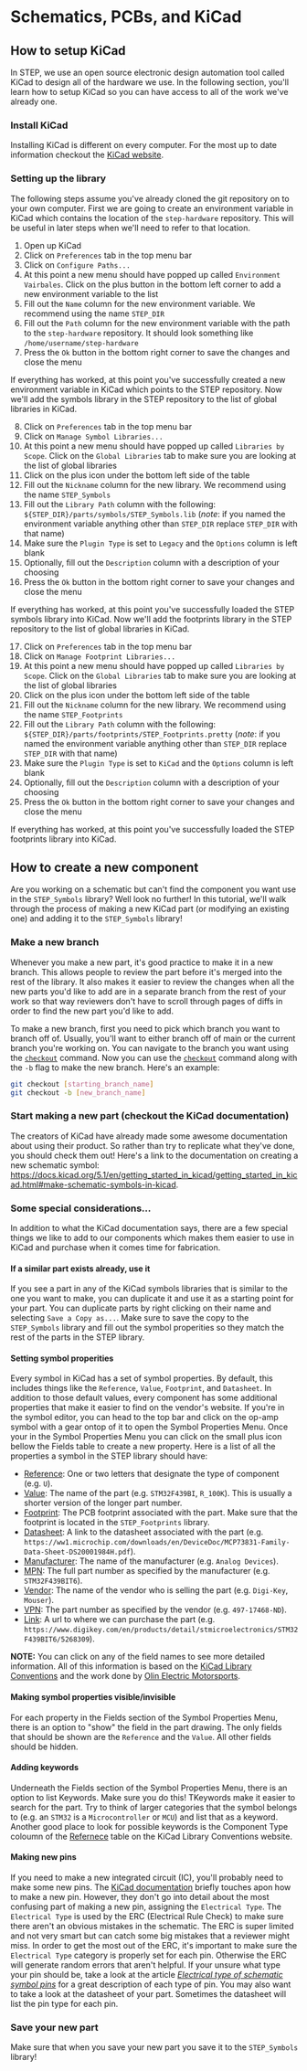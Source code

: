# Schematics, PCBs, and KiCad

## How to setup KiCad
In STEP, we use an open source electronic design automation tool called KiCad to design all of the hardware we use. In the following section, you'll learn how to setup KiCad so you can have access to all of the work we've already one.

### Install KiCad
Installing KiCad is different on every computer. For the most up to date information checkout the [KiCad website](https://www.kicad.org/download/).

### Setting up the library

The following steps assume you've already cloned the git repository on to your own computer. First we are going to create an environment variable in KiCad which contains the location of the `step-hardware` repository. This will be useful in later steps when we'll need to refer to that location.

1. Open up KiCad
2. Click on `Preferences` tab in the top menu bar
3. Click on `Configure Paths...`
4. At this point a new menu should have popped up called `Environment Vairbales`. Click on the plus button in the bottom left corner to add a new environment variable to the list
5. Fill out the `Name` column for the new environment variable. We recommend using the name `STEP_DIR`
6. Fill out the `Path` column for the new environment variable with the path to the `step-hardware` repository. It should look something like `/home/username/step-hardware`
7. Press the `Ok` button in the bottom right corner to save the changes and close the menu

If everything has worked, at this point you've successfully created a new environment variable in KiCad which points to the STEP repository. Now we'll add the symbols library in the STEP repository to the list of global libraries in KiCad.

8. Click on `Preferences` tab in the top menu bar
9. Click on `Manage Symbol Libraries...`
10. At this point a new menu should have popped up called `Libraries by Scope`. Click on the `Global Libraries` tab to make sure you are looking at the list of global libraries
11. Click on the plus icon under the bottom left side of the table
12. Fill out the `Nickname` column for the new library. We recommend using the name `STEP_Symbols`
13. Fill out the `Library Path` column with the following: `${STEP_DIR}/parts/symbols/STEP_Symbols.lib` (*note*: if you named the environment variable anything other than `STEP_DIR` replace `STEP_DIR` with that name)
14. Make sure the `Plugin Type` is set to `Legacy` and the `Options` column is left blank
15. Optionally, fill out the `Description` column with a description of your choosing
16. Press the `Ok` button in the bottom right corner to save your changes and close the menu


If everything has worked, at this point you've successfully loaded the STEP symbols library into KiCad. Now we'll add the footprints library in the STEP repository to the list of global libraries in KiCad.


17. Click on `Preferences` tab in the top menu bar
18. Click on `Manage Footprint Libraries...`
19. At this point a new menu should have popped up called `Libraries by Scope`. Click on the `Global Libraries` tab to make sure you are looking at the list of global libraries
20. Click on the plus icon under the bottom left side of the table
21. Fill out the `Nickname` column for the new library. We recommend using the name `STEP_Footprints`
22. Fill out the `Library Path` column with the following: `${STEP_DIR}/parts/footprints/STEP_Footprints.pretty` (*note*: if you named the environment variable anything other than `STEP_DIR` replace `STEP_DIR` with that name)
23. Make sure the `Plugin Type` is set to `KiCad` and the `Options` column is left blank
24. Optionally, fill out the `Description` column with a description of your choosing
25. Press the `Ok` button in the bottom right corner to save your changes and close the menu


If everything has worked, at this point you've successfully loaded the STEP footprints library into KiCad.

## How to create a new component
Are you working on a schematic but can't find the component you want use in the `STEP_Symbols` library? Well look no further! In this tutorial, we'll walk through the process of making a new KiCad part (or modifying an existing one) and adding it to the `STEP_Symbols` library!

### Make a new branch

Whenever you make a new part, it's good practice to make it in a new branch. This allows people to review the part before it's merged into the rest of the library. It also makes it easier to review the changes when all the new parts you'd like to add are in a separate branch from the rest of your work so that way reviewers don't have to scroll through pages of diffs in order to find the new part you'd like to add.

To make a new branch, first you need to pick which branch you want to branch off of. Usually, you'll want to either branch off of main or the current branch you're working on. You can navigate to the branch you want using the [`checkout`](https://git-scm.com/docs/git-checkout) command. Now you can use the [`checkout`](https://git-scm.com/docs/git-checkout) command along with the `-b` flag to make the new branch. Here's an example:
```bash
git checkout [starting_branch_name]
git checkout -b [new_branch_name]
```

### Start making a new part (checkout the KiCad documentation)

The creators of KiCad have already made some awesome documentation about using their product. So rather than try to replicate what they've done, you should check them out! Here's a link to the documentation on creating a new schematic symbol: <https://docs.kicad.org/5.1/en/getting_started_in_kicad/getting_started_in_kicad.html#make-schematic-symbols-in-kicad>.

### Some special considerations...

In addition to what the KiCad documentation says, there are a few special things we like to add to our components which makes them easier to use in KiCad and purchase when it comes time for fabrication.

#### If a similar part exists already, use it

If you see a part in any of the KiCad symbols libraries that is similar to the one you want to make, you can duplicate it and use it as a starting point for your part. You can duplicate parts by right clicking on their name and selecting `Save a Copy as...`. Make sure to save the copy to the `STEP_Symbols` library and fill out the symbol properities so they match the rest of the parts in the STEP library.

#### Setting symbol properities

Every symbol in KiCad has a set of symbol properties. By default, this includes things like the `Reference`, `Value`, `Footprint`, and `Datasheet`. In addition to those default values, every component has some additional properties that make it easier to find on the vendor's website. If you're in the symbol editor, you can head to the top bar and click on the op-amp symbol with a gear ontop of it to open the Symbol Properties Menu. Once your in the Symbol Properties Menu you can click on the small plus icon bellow the Fields table to create a new property. Here is a list of all the properties a symbol in the STEP library should have:
  
  * [Reference](https://klc.kicad.org/symbol/s6/s6.1/): One or two letters that designate the type of component (e.g. `U`).
  * [Value](https://klc.kicad.org/symbol/s2/s2.1/): The name of the part (e.g. `STM32F439BI`, `R_100K`). This is usually a shorter version of the longer part number.
  * [Footprint](https://klc.kicad.org/symbol/s5/s5.2/): The PCB footprint associated with the part. Make sure that the footprint is located in the `STEP_Footprints` library.
 * [Datasheet](): A link to the datasheet associated with the part (e.g. `https://ww1.microchip.com/downloads/en/DeviceDoc/MCP73831-Family-Data-Sheet-DS20001984H.pdf`).
  * [Manufacturer](): The name of the manufacturer (e.g. `Analog Devices`).
  * [MPN](): The full part number as specified by the manufacturer (e.g. `STM32F439BIT6`).
  * [Vendor](): The name of the vendor who is selling the part (e.g. `Digi-Key`, `Mouser`).
  * [VPN](): The part number as specified by the vendor (e.g. `497-17468-ND`).
  * [Link](): A url to where we can purchase the part (e.g. `https://www.digikey.com/en/products/detail/stmicroelectronics/STM32F439BIT6/5268309`).
  
**NOTE:** You can click on any of the field names to see more detailed information. All of this information is based on the [KiCad Library Conventions](https://klc.kicad.org/) and the work done by [Olin Electric Motorsports](https://github.com/olin-electric-motorsports/olin-electric-motorsports/tree/main/parts).

#### Making symbol properties visible/invisible

For each property in the Fields section of the Symbol Properties Menu, there is an option to "show" the field in the part drawing. The only fields that should be shown are the `Reference` and the `Value`. All other fields should be hidden.

#### Adding keywords

Underneath the Fields section of the Symbol Properties Menu, there is an option to list Keywords. Make sure you do this! TKeywords make it easier to search for the part. Try to think of larger categories that the symbol belongs to (e.g. an `STM32` is a `Microcontroller` or `MCU`) and list that as a keyword. Another good place to look for possible keywords is the Component Type coloumn of the [Refernece](https://klc.kicad.org/symbol/s6/s6.1/) table on the KiCad Library Conventions website.

#### Making new pins

If you need to make a new integrated circuit (IC), you'll probably need to make some new pins. The [KiCad documentation](https://docs.kicad.org/5.1/en/getting_started_in_kicad/getting_started_in_kicad.html#make-schematic-symbols-in-kicad) briefly touches apon how to make a new pin. However, they don't go into detail about the most confusing part of making a new pin, assigning the `Electrical Type`. The `Electrical Type` is used by the ERC (Electrical Rule Check) to make sure there aren't an obvious mistakes in the schematic. The ERC is super limited and not very smart but can catch some big mistakes that a reviewer might miss. In order to get the most out of the ERC, it's important to make sure the `Electrical Type` category is properly set for each pin. Otherwise the ERC will generate random errors that aren't helpful. If your unsure what type your pin should be, take a look at the article [*Electrical type of schematic symbol pins*](https://forum.kicad.info/t/electrical-type-of-schematic-symbol-pins-kicad-4-and-kicad-5/9439) for a great description of each type of pin. You may also want to take a look at the datasheet of your part. Sometimes the datasheet will list the pin type for each pin.

### Save your new part

Make sure that when you save your new part you save it to the `STEP_Symbols` library!
